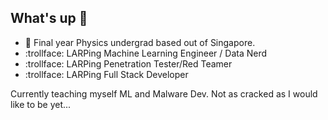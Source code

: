 ## What's up 👋

- :school_satchel: Final year Physics undergrad based out of Singapore.
- :trollface: LARPing Machine Learning Engineer / Data Nerd 
- :trollface: LARPing Penetration Tester/Red Teamer
- :trollface: LARPing Full Stack Developer

Currently teaching myself ML and Malware Dev. Not as cracked as I would like to be yet...


